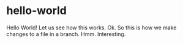# hello-world
Hello World! Let us see how this works.
Ok. So this is how we make changes to a file in a branch. Hmm. Interesting.
